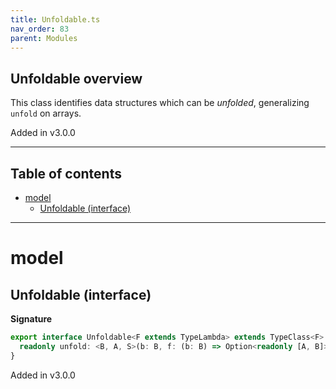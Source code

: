 ```yaml
---
title: Unfoldable.ts
nav_order: 83
parent: Modules
---
```


## Unfoldable overview

This class identifies data structures which can be _unfolded_, generalizing `unfold` on arrays.

Added in v3.0.0

---

<h2 class="text-delta">Table of contents</h2>

- [model](#model)
  - [Unfoldable (interface)](#unfoldable-interface)

---

# model

## Unfoldable (interface)

**Signature**

```ts
export interface Unfoldable<F extends TypeLambda> extends TypeClass<F> {
  readonly unfold: <B, A, S>(b: B, f: (b: B) => Option<readonly [A, B]>) => Kind<F, S, unknown, never, never, A>
}
```

Added in v3.0.0
